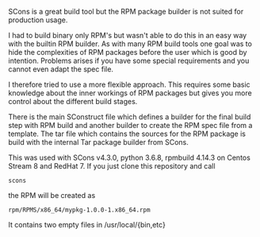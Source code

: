 SCons is a great build tool but the RPM package builder is not suited for production usage.

I had to build binary only RPM's but wasn't able to do this in an easy way with the builtin RPM builder. As with many RPM build tools one goal was to hide the complexities of RPM packages before the user which is good by intention. Problems arises if you have some special requirements and you cannot even adapt the spec file.

I therefore tried to use a more flexible approach. This requires some basic knowledge about the inner workings of RPM packages but gives you more control about the different build stages.

There is the main SConstruct file which defines a builder for the final build step with RPM build and another builder to create the RPM spec file from a template. The tar file which contains the sources for the RPM package is build with the internal Tar package builder from SCons.

This was used with SCons v4.3.0, python 3.6.8, rpmbuild 4.14.3 on Centos Stream 8 and RedHat 7.
If you just clone this repository and call

    scons

the RPM will be created as 

    rpm/RPMS/x86_64/mypkg-1.0.0-1.x86_64.rpm

It contains two empty files in /usr/local/{bin,etc}
